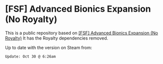 # [FSF] Advanced Bionics Expansion (No Royalty)

This is a public repository based on [[FSF] Advanced Bionics Expansion (No Royalty)](https://steamcommunity.com/sharedfiles/filedetails/?id=2006925330)
It has the Royalty dependencies removed.

Up to date with the version on Steam from:
```
Update: Oct 30 @ 6:26am
```
